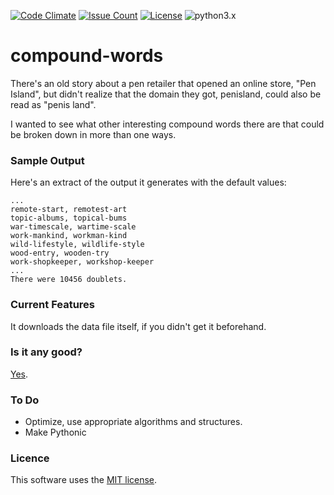 [![Code Climate](https://codeclimate.com/github/dblume/compound-words/badges/gpa.svg)](https://codeclimate.com/github/dblume/compound-words)
[![Issue Count](https://codeclimate.com/github/dblume/compound-words/badges/issue_count.svg)](https://codeclimate.com/github/dblume/compound-words/issues)
[![License](https://img.shields.io/badge/license-MIT_license-blue.svg)](https://raw.githubusercontent.com/dblume/compound-words/master/LICENSE)
![python3.x](https://img.shields.io/badge/python-3.x-green.svg)
# compound-words

There's an old story about a pen retailer that opened an online store,
"Pen Island", but didn't realize that the domain they got, penisland, 
could also be read as "penis land".

I wanted to see what other interesting compound words there are that
could be broken down in more than one ways.

### Sample Output

Here's an extract of the output it generates with the default values:

    ...
    remote-start, remotest-art
    topic-albums, topical-bums
    war-timescale, wartime-scale
    work-mankind, workman-kind
    wild-lifestyle, wildlife-style
    wood-entry, wooden-try
    work-shopkeeper, workshop-keeper
    ...
    There were 10456 doublets.


### Current Features

It downloads the data file itself, if you didn't get it beforehand.

### Is it any good?

[Yes](https://news.ycombinator.com/item?id=3067434).

### To Do

* Optimize, use appropriate algorithms and structures.
* Make Pythonic

### Licence

This software uses the [MIT license](https://github.com/dblume/compound-words/blob/master/LICENSE.txt).
